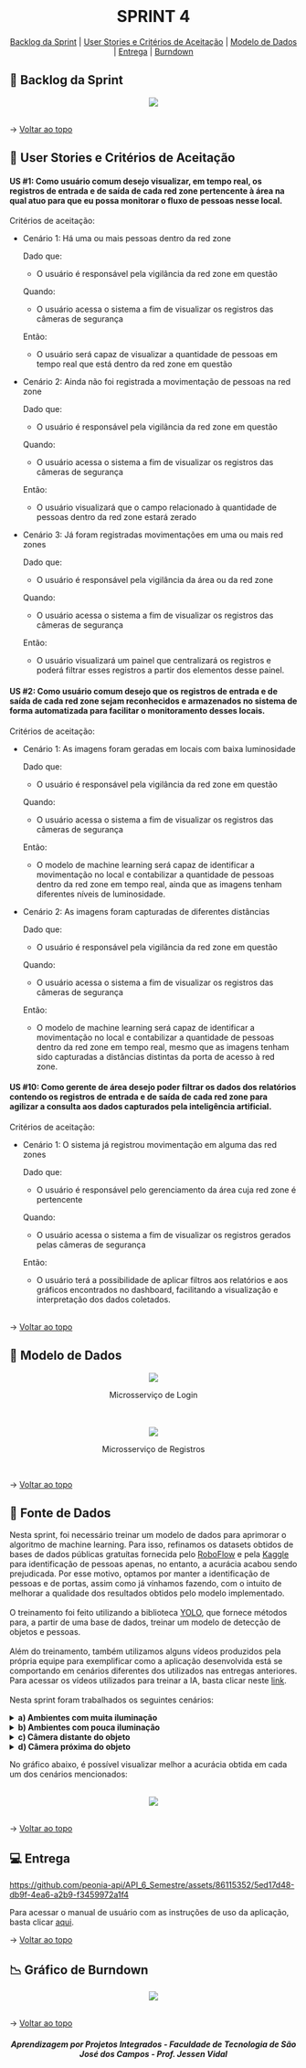 <br id="topo">
 
<h1 align="center"> SPRINT 4 </h1>

<p align="center">
    <a href="#backlog">Backlog da Sprint</a> | 
    <a href="#us">User Stories e Critérios de Aceitação</a> |
    <a href="#dados">Modelo de Dados</a> |
    <a href="#entrega">Entrega</a> |
    <a href="#burndown">Burndown</a>
</p>

<span id="backlog">

  ## 🎯 Backlog da Sprint

<div align="center">
 <img src="Imagens/Backlog-4.png">
</div>

<br>

→ [Voltar ao topo](#topo)   

<span id="us">

  ## 📑 User Stories e Critérios de Aceitação

#### US #1: Como usuário comum desejo visualizar, em tempo real, os registros de entrada e de saída de cada red zone pertencente à área na qual atuo para que eu possa monitorar o fluxo de pessoas nesse local.

Critérios de aceitação:

- Cenário 1: Há uma ou mais pessoas dentro da red zone

  Dado que:
  - O usuário é responsável pela vigilância da red zone em questão

  Quando:
  - O usuário acessa o sistema a fim de visualizar os registros das câmeras de segurança

  Então:
  - O usuário será capaz de visualizar a quantidade de pessoas em tempo real que está dentro da red zone em questão

- Cenário 2: Ainda não foi registrada a movimentação de pessoas na red zone

  Dado que:
  - O usuário é responsável pela vigilância da red zone em questão
  
  Quando:
  - O usuário acessa o sistema a fim de visualizar os registros das câmeras de segurança
  
  Então:
  - O usuário visualizará que o campo relacionado à quantidade de pessoas dentro da red zone estará zerado

- Cenário 3: Já foram registradas movimentações em uma ou mais red zones

  Dado que:
  - O usuário é responsável pela vigilância da área ou da red zone

  Quando:
  - O usuário acessa o sistema a fim de visualizar os registros das câmeras de segurança

  Então:
  - O usuário visualizará um painel que centralizará os registros e poderá filtrar esses registros a partir dos elementos desse painel.


#### US #2: Como usuário comum desejo que os registros de entrada e de saída de cada red zone sejam reconhecidos e armazenados no sistema de forma automatizada para facilitar o monitoramento desses locais.

Critérios de aceitação:

- Cenário 1: As imagens foram geradas em locais com baixa luminosidade

  Dado que:
  - O usuário é responsável pela vigilância da red zone em questão
  
  Quando:
  - O usuário acessa o sistema a fim de visualizar os registros das câmeras de segurança
  
  Então:
  - O modelo de machine learning será capaz de identificar a movimentação no local e contabilizar a quantidade de pessoas dentro da red zone em tempo real, ainda que as imagens tenham diferentes níveis de luminosidade.

- Cenário 2: As imagens foram capturadas de diferentes distâncias
  
  Dado que:
  - O usuário é responsável pela vigilância da red zone em questão
  
  Quando:
  - O usuário acessa o sistema a fim de visualizar os registros das câmeras de segurança
  
  Então:
  - O modelo de machine learning será capaz de identificar a movimentação no local e contabilizar a quantidade de pessoas dentro da red zone em tempo real, mesmo que as imagens tenham sido capturadas a distâncias distintas da porta de acesso à red zone.


#### US #10: Como gerente de área desejo poder filtrar os dados dos relatórios contendo os registros de entrada e de saída de cada red zone para agilizar a consulta aos dados capturados pela inteligência artificial.

Critérios de aceitação:

- Cenário 1: O sistema já registrou movimentação em alguma das red zones

  Dado que:
  - O usuário é responsável pelo gerenciamento da área cuja red zone é pertencente
  
  Quando:
  - O usuário acessa o sistema a fim de visualizar os registros gerados pelas câmeras de segurança
  
  Então:
  - O usuário terá a possibilidade de aplicar filtros aos relatórios e aos gráficos encontrados no dashboard, facilitando a visualização e interpretação dos dados coletados.
  
   <br>

→ [Voltar ao topo](#topo)

<span id="dados">

  ## 📝 Modelo de Dados

<div align="center">
 <img src="Imagens/dados.png">
 <p align="center">Microsserviço de Login</p>
 <br>
 <br>
 <img src="../Sprint-01/Imagens/Diagrama-NoSQL.jpg">
 <p align="center">Microsserviço de Registros</p>
</div>

<br>

→ [Voltar ao topo](#topo)   

 ## 📖 Fonte de Dados

Nesta sprint, foi necessário treinar um modelo de dados para aprimorar o algoritmo de machine learning. Para isso, refinamos os datasets obtidos de bases de dados públicas gratuítas fornecida pelo [RoboFlow](https://universe.roboflow.com/ambient-guide/door-detection-rqbvj) e pela [Kaggle](https://www.kaggle.com/datasets/mayankchandak/voc2012-processed-data-for-yolov5) para identificação de pessoas apenas, no entanto, a acurácia acabou sendo prejudicada. Por esse motivo, optamos por manter a identificação de pessoas e de portas, assim como já vínhamos fazendo, com o intuito de melhorar a qualidade dos resultados obtidos pelo modelo implementado.
<br>
<br>
O treinamento foi feito utilizando a biblioteca [YOLO](https://www.ultralytics.com/pt/yolo), que fornece métodos para, a partir de uma base de dados, treinar um modelo de detecção de objetos e pessoas.
<br>
<br>
Além do treinamento, também utilizamos alguns vídeos produzidos pela própria equipe para exemplificar como a aplicação desenvolvida está se comportando em cenários diferentes dos utilizados nas entregas anteriores. Para acessar os vídeos utilizados para treinar a IA, basta clicar neste [link](https://drive.google.com/drive/folders/1M2-RnIgd5nNf4nRjwQ8mLhvvPamnGo1y?usp=drive_link).
<br>
<br>
Nesta sprint foram trabalhados os seguintes cenários:

<details>
  <summary><b>a) Ambientes com muita iluminação</b></summary>
<br>

Para este cenário, foram selecionadas imagens de pessoas e de portas em situações com alta luminosidade. Abaixo é possível visualizar algumas das imagens do dataset que correspondiam ao cenário em questão:

<div align="center">
 <img src="Imagens/claro/val_batch0_pred.jpg">
 <br>
 <br>
 <img src="Imagens/claro/val_batch1_pred.jpg">
</div>

<br>

A partir dessas imagens, treinamos o modelo e obtivemos os resultados mostrados nos gráficos a seguir:

<br>

![graficos-claro-1](https://github.com/peonia-api/API_6_Semestre/assets/86115352/dd5e3842-1b16-46a5-8e36-4f97eb5e28b0)


![graficos-claro-2](https://github.com/peonia-api/API_6_Semestre/assets/86115352/bbfd6174-8b7b-40f8-8cb2-3159f4f19507)

</details>

<details>
  <summary><b>b) Ambientes com pouca iluminação</b></summary>
<br>

Para atender este cenário, foram selecionadas imagens de pessoas e de portas em situações com baixa luminosidade. Seguem algumas das imagens do dataset que correspondiam ao cenário em questão:

<div align="center">
 <img src="Imagens/escuro/val_batch0_pred.jpg">
 <br>
 <br>
 <img src="Imagens/escuro/val_batch1_pred.jpg">
</div>

<br>

Com essas imagens, treinamos o modelo e obtivemos os resultados mostrados nos gráficos adiante:

![graficos-escuro-1](https://github.com/peonia-api/API_6_Semestre/assets/86115352/e928f74c-e7ad-4b8e-aec6-b6b939126cbd)


![graficos-escuro-2](https://github.com/peonia-api/API_6_Semestre/assets/86115352/994767df-c2ee-4229-adb4-ff4249cb6f82)


</details>

<details>
  <summary><b>c) Câmera distante do objeto</b></summary>
<br>

Para o cenário em questão, foram selecionadas imagens de pessoas e de portas que estivessem mais distantes da câmera. A seguir é possível visualizar algumas das imagens do dataset que correspondiam ao referente cenário:

<div align="center">
 <img src="Imagens/distante/val_batch0_pred.jpg">
 <br>
 <br>
 <img src="Imagens/distante/val_batch1_pred.jpg">
</div>

<br>

Depois de treinar o modelo com essas imagens, foram obtidos os resultados mostrados nos gráficos abaixo:

![graficos-distante-1](https://github.com/peonia-api/API_6_Semestre/assets/86115352/22d65f4a-6613-4ce1-bdcb-52f08b825e3c)


![graficos-distante-2](https://github.com/peonia-api/API_6_Semestre/assets/86115352/02522854-9c4c-46a9-a8c3-d1c6341656a4)


</details>

<details>
  <summary><b>d) Câmera próxima do objeto</b></summary>
<br>

Para este cenário, foram selecionadas imagens de pessoas e de portas mais próximas da câmera. Abaixo é possível visualizar algumas das imagens do dataset que correspondiam ao cenário em questão:

<div align="center">
 <img src="Imagens/proximo/val_batch0_pred.jpg">
 <br>
 <br>
 <img src="Imagens/proximo/val_batch1_labels.jpg">
</div>

<br>

A partir dessas imagens, treinamos o modelo e obtivemos os resultados mostrados nos gráficos a seguir:

<br>

![graficos-proximo-1](https://github.com/peonia-api/API_6_Semestre/assets/86115352/fdd5e33d-9fcc-4196-acb2-c44ad7def894)


![graficos-proximo-2](https://github.com/peonia-api/API_6_Semestre/assets/86115352/a8ed1963-0002-4bb8-aea9-3d28ecbcf0eb)


</details>


No gráfico abaixo, é possível visualizar melhor a acurácia obtida em cada um dos cenários mencionados:
<br>
<br>
<div align="center">
 <img src="Imagens/grafico-total.jpeg">
</div>

<br>

→ [Voltar ao topo](#topo) 

<span id="entrega">

  ## 💻 Entrega


https://github.com/peonia-api/API_6_Semestre/assets/86115352/5ed17d48-db9f-4ea6-a2b9-f3459972a1f4


Para acessar o manual de usuário com as instruções de uso da aplicação, basta clicar [aqui](https://github.com/peonia-api/API_6_Semestre/blob/main/Docs/Manual%20de%20usu%C3%A1rio.pdf).

→ [Voltar ao topo](#topo)   

<span id="burndown">

## 📉 Gráfico de Burndown 

<div align="center">
 <img src="Imagens/sprint4-burndown.png">
</div>

<br>

→ [Voltar ao topo](#topo)  

<h5 align="center"> Aprendizagem por Projetos Integrados - Faculdade de Tecnologia de São José dos Campos - Prof. Jessen Vidal </h5>
